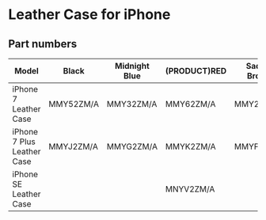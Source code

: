 # Leather Case for iPhone

## Part numbers

| Model | Black | Midnight Blue | (PRODUCT)RED | Saddle Brown | Sea Blue | Storm Gray | Tan |
|-------|-----|-----|-----|-----|-----|-----|-----|
| iPhone 7 Leather Case | MMY52ZM/A | MMY32ZM/A | MMY62ZM/A | MMY22ZM/A | MMY42ZM/A | MMY12ZM/A | MMY72ZM/A |
| iPhone 7 Plus Leather Case | MMYJ2ZM/A | MMYG2ZM/A | MMYK2ZM/A | MMYF2ZM/A | MMYH2ZM/A | MMYE2ZM/A | MMYL2ZM/A |
| iPhone SE Leather Case |  |  | MNYV2ZM/A |  |  |  |  |
